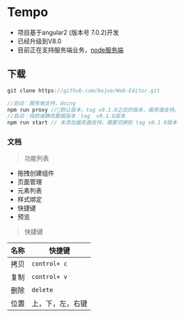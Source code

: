 # Tempo

- 项目基于angular2 (版本号 7.0.2)开发
- 已经升级到V8.0
- 目前正在支持服务端业务，[node服务端](https://github.com/bojue/Web-editor-server-node)

## 下载

```javascript
git clone https://github.com/bojue/Web-Editor.git

//启动：服务端支持，doing
npm run proxy //默认版本，tag v0.1.0之后的版本，服务端支持。
//启动：纯前端静态数据版本：tag  v0.1.0版本
npm run start // 未添加服务器支持，需要切换到 tag v0.1.0版本

```

### 文档

> 功能列表

* 拖拽创建组件
* 页面管理
* 元素列表
* 样式绑定
* 快捷键
* 预览

> 快捷键

名称|快捷键
----|----
拷贝| `control+ c`
复制| `control+ v`
删除| `delete`
位置|上，下，左，右键



